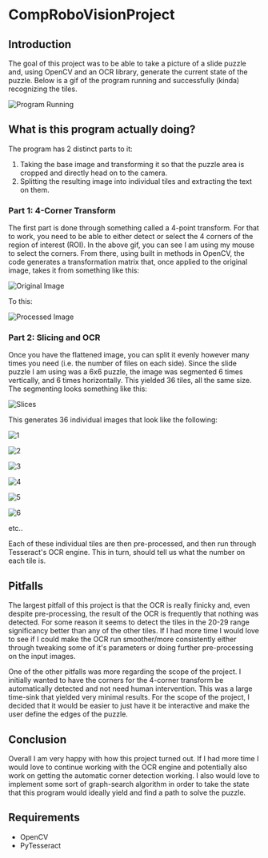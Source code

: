 # CompRoboVisionProject

## Introduction

The goal of this project was to be able to take a picture of a slide puzzle and, using OpenCV and an OCR library, generate the current state of the puzzle. Below is a gif of the program running and successfully (kinda) recognizing the tiles.

![Program Running](assets/run.gif)

## What is this program actually doing?

The program has 2 distinct parts to it:
1. Taking the base image and transforming it so that the puzzle area is cropped and directly head on to the camera.
2. Splitting the resulting image into individual tiles and extracting the text on them.

### Part 1: 4-Corner Transform

The first part is done through something called a 4-point transform. For that to work, you need to be able to either detect or select the 4 corners of the region of interest (ROI). In the above gif, you can see I am using my mouse to select the corners. From there, using built in methods in OpenCV, the code generates a transformation matrix that, once applied to the original image, takes it from something like this:

![Original Image](images/IMG_1090.jpg)

To this:

![Processed Image](assets/flattened.png)

### Part 2: Slicing and OCR

Once you have the flattened image, you can split it evenly however many times you need (i.e. the number of files on each side). Since the slide puzzle I am using was a 6x6 puzzle, the image was segmented 6 times vertically, and 6 times horizontally. This yielded 36 tiles, all the same size. The segmenting looks something like this:

![Slices](assets/split_lines.png)

This generates 36 individual images that look like the following:

![1](assets/1.png)

![2](assets/2.png)

![3](assets/3.png)

![4](assets/4.png)

![5](assets/5.png)

![6](assets/6.png)

etc..

Each of these individual tiles are then pre-processed, and then run through Tesseract's OCR engine. This in turn, should tell us what the number on each tile is.

## Pitfalls

The largest pitfall of this project is that the OCR is really finicky and, even despite pre-processing, the result of the OCR is frequently that nothing was detected. For some reason it seems to detect the tiles in the 20-29 range significancy better than any of the other tiles. If I had more time I would love to see if I could make the OCR run smoother/more consistently either through tweaking some of it's parameters or doing further pre-processing on the input images.

One of the other pitfalls was more regarding the scope of the project. I initially wanted to have the corners for the 4-corner transform be automatically detected and not need human intervention. This was a large time-sink that yielded very minimal results. For the scope of the project, I decided that it would be easier to just have it be interactive and make the user define the edges of the puzzle.

## Conclusion

Overall I am very happy with how this project turned out. If I had more time I would love to continue working with the OCR engine and potentially also work on getting the automatic corner detection working. I also would love to implement some sort of graph-search algorithm in order to take the state that this program would ideally yield and find a path to solve the puzzle.

## Requirements

- OpenCV
- PyTesseract